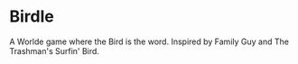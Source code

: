 # Birdle

A Worlde game where the Bird is the word. Inspired by Family Guy and The Trashman's Surfin' Bird.

